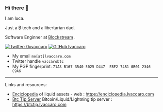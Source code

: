 ### Hi there 👋
I am luca.

Just a ₿ tech and a libertarian dad.


Software Enginner at [Blockstream](https://blockstream.com) .

[![Twitter: 0xvaccaro](https://img.shields.io/twitter/follow/0xvaccaro)](https://twitter.com/0xvaccaro)
[![GitHub lvaccaro](https://img.shields.io/github/followers/lvaccaro)](https://github.com/lvaccaro)

- My email `me[at]lvaccaro.com`
- Twitter handle `vaccarobtc`
- My PGP fingerprint: `71A3 B167 3540 5025 D447  E8F2 7481 0B01 2346 C9A6`

<hr/>

Links and resources:

- [Enciclopedia](https://github.com/lvaccaro/enciclopedia) of liquid assets - web : https://enciclopedia.lvaccaro.com
- [Btc Tip Server](https://github.com/lvaccaro/btctipserver) Bitcoin/Liquid/Lightning tip server : https://btctip.lvaccaro.com
